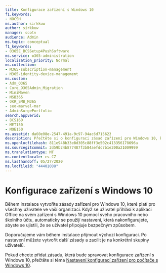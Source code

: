```yaml
---
title: Konfigurace zařízení s Windows 10
f1.keywords:
- NOCSH
ms.author: sirkkuw
author: sirkkuw
manager: scotv
audience: Admin
ms.topic: conceptual
f1_keywords:
- O365E_BCSSetup4PushSoftware
ms.service: o365-administration
localization_priority: Normal
ms.collection:
- M365-subscription-management
- M365-identity-device-management
ms.custom:
- Adm_O365
- Core_O365Admin_Migration
- MiniMaven
- MSB365
- OKR_SMB_M365
- seo-marvel-mar
- AdminSurgePortfolio
search.appverid:
- BCS160
- MET150
- MOE150
ms.assetid: da60e08e-2547-491a-9c97-94ac6d715623
description: Přečtěte si o konfiguraci zásad zařízení pro Windows 10, které platí pro všechny uživatele ve vaší organizaci a zajišťují bezpečné připojení.
ms.openlocfilehash: 811e948b33e8d305c88ff3e502c413356178696a
ms.sourcegitcommit: 2d59b24b877487f3b84aefdc7b1e200a21009999
ms.translationtype: MT
ms.contentlocale: cs-CZ
ms.lasthandoff: 05/27/2020
ms.locfileid: "44401008"
---
```

# <a name="configure-windows-10-devices"></a>Konfigurace zařízení s Windows 10

Během instalace vytvoříte zásady zařízení pro Windows 10, které platí pro všechny uživatele ve vaší organizaci. Když se uživatel přihlásí k aplikaci Office na svém zařízení s Windows 10 pomocí svého pracovního nebo školního účtu, automaticky se použijí nastavení, která nakonfigurujete, abyste se ujistili, že se uživatel připojuje bezpečným způsobem.
  
Doporučujeme vám během instalace přijmout výchozí konfiguraci. Po nastavení můžete vytvořit další zásady a zacílit je na konkrétní skupiny uživatelů.
  
Pokud chcete přidat zásadu, která bude spravovat konfigurace zařízení s Windows 10, přečtěte si téma [Nastavení konfigurací zařízení pro počítače s Windows 10](protection-settings-for-windows-10-pcs.md).
  

